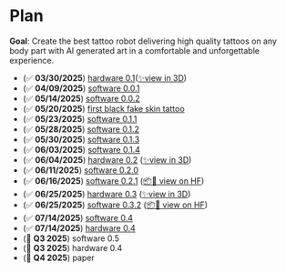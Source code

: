 # Plan

**Goal**: Create the best tattoo robot delivering high quality tattoos on any body part with AI generated art in a comfortable and unforgettable experience.

- (✅ **03/30/2025**) [hardware 0.1](https://x.com/hupobuboo/status/1906386728874602520)([✨view in 3D](https://poly.cam/capture/0b06160a-b3ff-49d9-b6ab-1a955d2b2b7f))
- (✅ **04/09/2025**) [software 0.0.1](https://x.com/hupobuboo/status/1909969799838589300)
- (✅ **05/14/2025**) [software 0.0.2](https://x.com/hupobuboo/status/1922749626597126590)
- (✅ **05/20/2025**) [first black fake skin tattoo](https://x.com/tatbots/status/1924841008396673468)
- (✅ **05/23/2025**) [software 0.1.1](https://www.youtube.com/live/I8Eh73qMaXQ)
- (✅ **05/28/2025**) [software 0.1.2](https://x.com/hupobuboo/status/1927794884854849542)
- (✅ **05/30/2025**) [software 0.1.3](https://www.youtube.com/live/vssqXg-Gm2Y)
- (✅ **06/03/2025**) [software 0.1.4](https://x.com/hupobuboo/status/1929983263667331232)
- (✅ **06/04/2025**) [hardware 0.2](https://x.com/tatbots/status/1930308303222890931) ([✨view in 3D](https://poly.cam/capture/548778f3-e243-41bd-87b8-6ed2d5dfff5a))
- (✅ **06/11/2025**) [software 0.2.0](https://x.com/tatbots/status/1932805814563348842)
- (✅ **06/16/2025**) [software 0.2.1](https://x.com/tatbots/status/1934685760650658130) ([📦🤗 view on HF](https://huggingface.co/datasets/tatbot/tatbot-calib-test))
- (✅ **06/25/2025**) [hardware 0.3](https://x.com/tatbots/status/1937928922005442873) ([✨view in 3D](https://poly.cam/capture/ad7d9477-f7a3-4a36-8da3-59dc0354f149))
- (✅ **06/25/2025**) [software 0.3.2](https://x.com/tatbots/status/1937928658720559385) ([📦🤗 view on HF](https://huggingface.co/datasets/tatbot/plan-bench-2025y-06m-25d-12h-13m-57s))
- (✅ **07/14/2025**) [software 0.4]()
- (✅ **07/14/2025**) [hardware 0.4]()
- (🚧 **Q3 2025**) software 0.5
- (🚧 **Q3 2025**) hardware 0.4
- (🚧 **Q4 2025**) paper